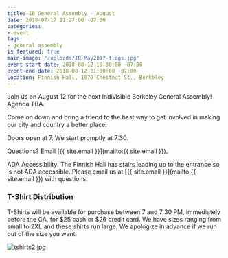 ```yaml
---
title: IB General Assembly - August
date: 2018-07-17 11:27:00 -07:00
categories:
- event
tags:
- general assembly
is featured: true
main-image: "/uploads/IB-May2017-flags.jpg"
event-start-date: 2018-08-12 19:30:00 -07:00
event-end-date: 2018-08-12 21:00:00 -07:00
Location: Finnish Hall, 1970 Chestnut St., Berkeley
---
```


Join us on August 12 for the next Indivisible Berkeley General Assembly! Agenda TBA.

Come on down and bring a friend to the best way to get involved in making our city and country a better place!

Doors open at 7. We start promptly at 7:30.

Questions? Email [{{ site.email }}](mailto:{{ site.email }}).

ADA Accessibility: The Finnish Hall has stairs leading up to the entrance so is not ADA accessible. Please email us at [{{ site.email }}](mailto:{{ site.email }}) with questions.

### T-Shirt Distribution

T-Shirts will be available for purchase between 7 and 7:30 PM, immediately before the GA, for $25 cash or $26 credit card. We have sizes ranging from small to 2XL and these shirts run large. We apologize in advance if we run out of the size you want.

![tshirts2.jpg](/uploads/tshirts2.jpg)
